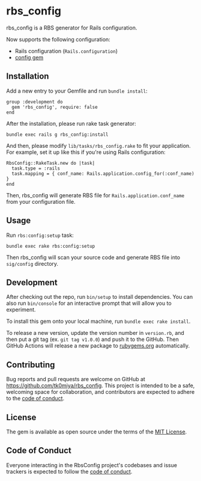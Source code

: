# rbs_config

rbs_config is a RBS generator for Rails configuration.

Now supports the following configuration:

* Rails configuration (`Rails.configuration`)
* [config gem](https://github.com/rubyconfig/config)

## Installation

Add a new entry to your Gemfile and run `bundle install`:

    group :development do
      gem 'rbs_config', require: false
    end

After the installation, please run rake task generator:

    bundle exec rails g rbs_config:install

And then, please modify `lib/tasks/rbs_config.rake` to fit your application.
For example, set it up like this if you're using Rails configuration:

    RbsConfig::RakeTask.new do |task|
      task.type = :rails
      task.mapping = { conf_name: Rails.application.config_for(:conf_name) }
    end

Then, rbs_config will generate RBS file for `Rails.application.conf_name` from your
configuration file.

## Usage

Run `rbs:config:setup` task:

    bundle exec rake rbs:config:setup

Then rbs_config will scan your source code and generate RBS file into `sig/config` directory.

## Development

After checking out the repo, run `bin/setup` to install dependencies. You can also
run `bin/console` for an interactive prompt that will allow you to experiment.

To install this gem onto your local machine, run `bundle exec rake install`.

To release a new version, update the version number in `version.rb`, and then put
a git tag (ex. `git tag v1.0.0`) and push it to the GitHub. Then GitHub Actions
will release a new package to [rubygems.org](https://rubygems.org) automatically.

## Contributing

Bug reports and pull requests are welcome on GitHub at https://github.com/tk0miya/rbs_config.
This project is intended to be a safe, welcoming space for collaboration, and contributors are
expected to adhere to the [code of conduct](https://github.com/tk0miya/rbs_config/blob/main/CODE_OF_CONDUCT.md).

## License

The gem is available as open source under the terms of the [MIT License](https://opensource.org/licenses/MIT).

## Code of Conduct

Everyone interacting in the RbsConfig project's codebases and issue trackers is expected to
follow the [code of conduct](https://github.com/tk0miya/rbs_config/blob/main/CODE_OF_CONDUCT.md).
